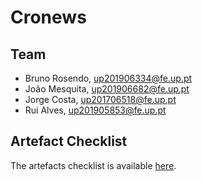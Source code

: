 # Cronews

## Team

- Bruno Rosendo, up201906334@fe.up.pt
- João Mesquita, up201906682@fe.up.pt
- Jorge Costa, up201706518@fe.up.pt
- Rui Alves, up201905853@fe.up.pt

## Artefact Checklist

The artefacts checklist is available [here](https://docs.google.com/spreadsheets/d/1t7sIAx0rBl6YObh1_6ypMGdorJFQ6nPCqpsOSO0cHY4/edit?usp=sharing).
